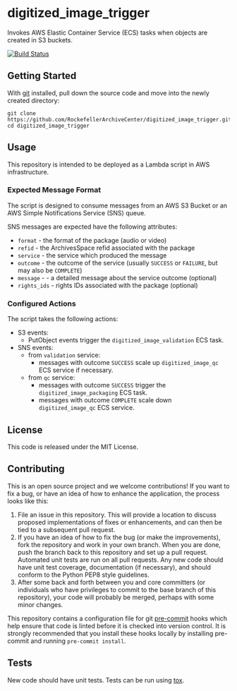 # digitized_image_trigger
Invokes AWS Elastic Container Service (ECS) tasks when objects are created in S3 buckets.

[![Build Status](https://app.travis-ci.com/RockefellerArchiveCenter/digitized_image_trigger.svg?branch=base)](https://app.travis-ci.com/RockefellerArchiveCenter/digitized_image_trigger)

## Getting Started

With [git](https://git-scm.com/) installed, pull down the source code and move into the newly created directory:

```
git clone https://github.com/RockefellerArchiveCenter/digitized_image_trigger.git
cd digitized_image_trigger
```

## Usage

This repository is intended to be deployed as a Lambda script in AWS infrastructure.

### Expected Message Format

The script is designed to consume messages from an AWS S3 Bucket or an AWS Simple Notifications Service (SNS) queue. 

SNS messages are expected have the following attributes:
- `format` - the format of the package (audio or video)
- `refid` - the ArchivesSpace refid associated with the package
- `service` - the service which produced the message
- `outcome` - the outcome of the service (usually `SUCCESS` or `FAILURE`, but may also be `COMPLETE`)
- `message` - - a detailed message about the service outcome (optional)
- `rights_ids` - rights IDs associated with the package (optional)

### Configured Actions

The script takes the following actions:
- S3 events:
    - PutObject events trigger the `digitized_image_validation` ECS task.
- SNS events:
    - from `validation` service:
        -  messages with outcome `SUCCESS` scale up `digitized_image_qc` ECS service if necessary.
    - from `qc` service:
        -  messages with outcome `SUCCESS` trigger the `digitized_image_packaging` ECS task.
        -  messages with outcome `COMPLETE` scale down `digitized_image_qc` ECS service.

## License

This code is released under the MIT License.

## Contributing

This is an open source project and we welcome contributions! If you want to fix a bug, or have an idea of how to enhance the application, the process looks like this:

1. File an issue in this repository. This will provide a location to discuss proposed implementations of fixes or enhancements, and can then be tied to a subsequent pull request.
2. If you have an idea of how to fix the bug (or make the improvements), fork the repository and work in your own branch. When you are done, push the branch back to this repository and set up a pull request. Automated unit tests are run on all pull requests. Any new code should have unit test coverage, documentation (if necessary), and should conform to the Python PEP8 style guidelines.
3. After some back and forth between you and core committers (or individuals who have privileges to commit to the base branch of this repository), your code will probably be merged, perhaps with some minor changes.

This repository contains a configuration file for git [pre-commit](https://pre-commit.com/) hooks which help ensure that code is linted before it is checked into version control. It is strongly recommended that you install these hooks locally by installing pre-commit and running `pre-commit install`.

## Tests

New code should have unit tests. Tests can be run using [tox](https://tox.readthedocs.io/).
